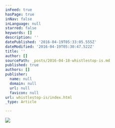 ```yaml
---
inFeed: true
hasPage: true
inNav: false
inLanguage: null
starred: false
keywords: []
description: ''
datePublished: '2016-04-19T05:33:05.555Z'
dateModified: '2016-04-19T05:30:47.522Z'
title: ''
author: []
sourcePath: _posts/2016-04-18-whistlestop-is.md
published: true
authors: []
publisher:
  name: null
  domain: null
  url: null
  favicon: null
url: whistlestop-is/index.html
_type: Article

---
```

![](https://the-grid-user-content.s3-us-west-2.amazonaws.com/cf3a96a9-cc2a-465f-81cb-751d00ce2cbb.jpg)